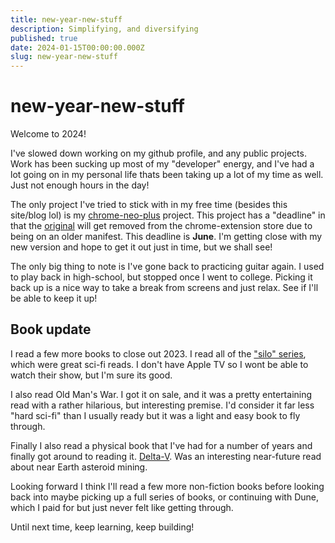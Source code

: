 ```yaml
---
title: new-year-new-stuff
description: Simplifying, and diversifying
published: true
date: 2024-01-15T00:00:00.000Z
slug: new-year-new-stuff
---
```


# new-year-new-stuff

Welcome to 2024!

I've slowed down working on my github profile, and any public projects. Work has been sucking up most of my "developer" energy, and I've had a lot going on in my personal life thats been taking up a lot of my time as well. Just not enough hours in the day!

The only project I've tried to stick with in my free time (besides this site/blog lol) is my [chrome-neo-plus](https://github.com/bradtaniguchi/chrome-neo-plus) project. This project has a "deadline" in that the [original](https://chromewebstore.google.com/detail/chrome-neo/hggldlbbkkpnclkimhegjccgeaibeceg) will get removed from the chrome-extension store due to being on an older manifest. This deadline is **June**. I'm getting close with my new version and hope to get it out just in time, but we shall see!

The only big thing to note is I've gone back to practicing guitar again. I used to play back in high-school, but stopped once I went to college. Picking it back up is a nice way to take a break from screens and just relax. See if I'll be able to keep it up!

## Book update

I read a few more books to close out 2023. I read all of the ["silo" series](<https://en.wikipedia.org/wiki/Silo_(series)>), which were great sci-fi reads. I don't have Apple TV so I wont be able to watch their show, but I'm sure its good.

I also read Old Man's War. I got it on sale, and it was a pretty entertaining read with a rather hilarious, but interesting premise. I'd consider it far less "hard sci-fi" than I usually ready but it was a light and easy book to fly through.

Finally I also read a physical book that I've had for a number of years and finally got around to reading it. [Delta-V](https://www.amazon.com/Delta-v-Daniel-Suarez/dp/1524742414). Was an interesting near-future read about near Earth asteroid mining.

Looking forward I think I'll read a few more non-fiction books before looking back into maybe picking up a full series of books, or continuing with Dune, which I paid for but just never felt like getting through.

Until next time, keep learning, keep building!
